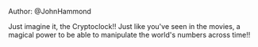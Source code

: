 Author: @JohnHammond

Just imagine it, the Cryptoclock!! Just like you've seen in the movies, a magical power to be able to manipulate the world's numbers across time!!
